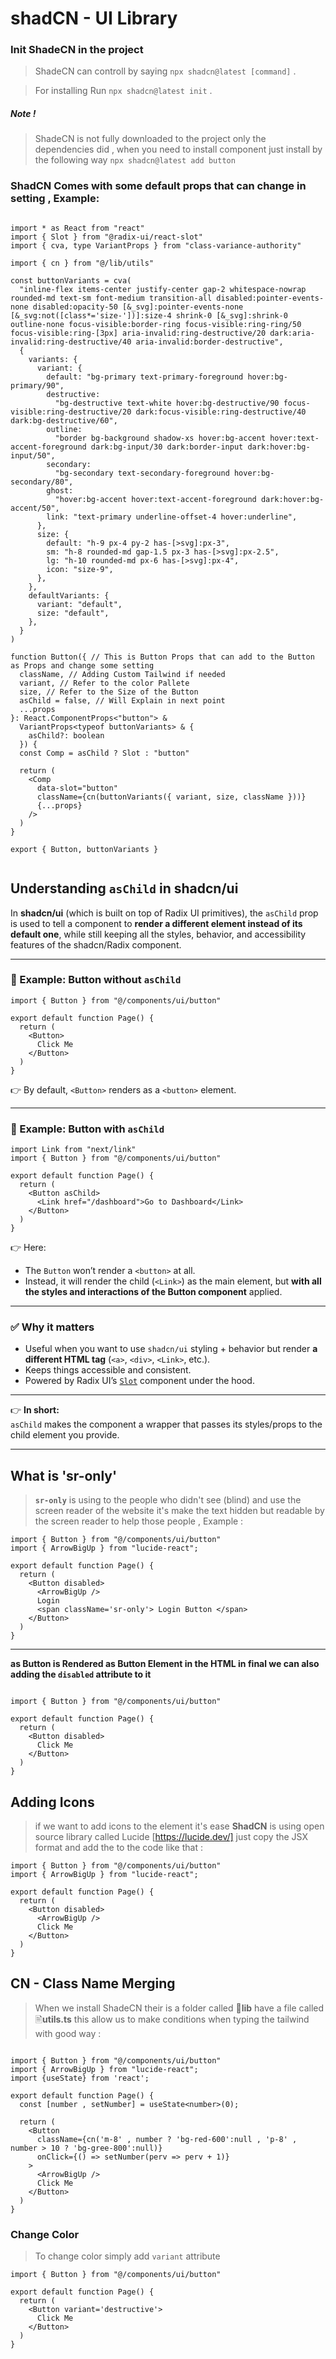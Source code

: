 # shadCN - UI Library

### Init ShadeCN in the project

> ShadeCN can controll by saying ``` npx shadcn@latest [command] ``` .

> For installing Run ``` npx shadcn@latest init ``` .

<h5> Note ! </h5>

> ShadeCN is not fully downloaded to the project only the dependencies did , when you need to install component just install by the following way ``` npx shadcn@latest add button ```

### ShadCN Comes with some default props that can change in setting , Example:

```tsx

import * as React from "react"
import { Slot } from "@radix-ui/react-slot"
import { cva, type VariantProps } from "class-variance-authority"

import { cn } from "@/lib/utils"

const buttonVariants = cva(
  "inline-flex items-center justify-center gap-2 whitespace-nowrap rounded-md text-sm font-medium transition-all disabled:pointer-events-none disabled:opacity-50 [&_svg]:pointer-events-none [&_svg:not([class*='size-'])]:size-4 shrink-0 [&_svg]:shrink-0 outline-none focus-visible:border-ring focus-visible:ring-ring/50 focus-visible:ring-[3px] aria-invalid:ring-destructive/20 dark:aria-invalid:ring-destructive/40 aria-invalid:border-destructive",
  {
    variants: {
      variant: {
        default: "bg-primary text-primary-foreground hover:bg-primary/90",
        destructive:
          "bg-destructive text-white hover:bg-destructive/90 focus-visible:ring-destructive/20 dark:focus-visible:ring-destructive/40 dark:bg-destructive/60",
        outline:
          "border bg-background shadow-xs hover:bg-accent hover:text-accent-foreground dark:bg-input/30 dark:border-input dark:hover:bg-input/50",
        secondary:
          "bg-secondary text-secondary-foreground hover:bg-secondary/80",
        ghost:
          "hover:bg-accent hover:text-accent-foreground dark:hover:bg-accent/50",
        link: "text-primary underline-offset-4 hover:underline",
      },
      size: {
        default: "h-9 px-4 py-2 has-[>svg]:px-3",
        sm: "h-8 rounded-md gap-1.5 px-3 has-[>svg]:px-2.5",
        lg: "h-10 rounded-md px-6 has-[>svg]:px-4",
        icon: "size-9",
      },
    },
    defaultVariants: {
      variant: "default",
      size: "default",
    },
  }
)

function Button({ // This is Button Props that can add to the Button as Props and change some setting
  className, // Adding Custom Tailwind if needed
  variant, // Refer to the color Pallete
  size, // Refer to the Size of the Button
  asChild = false, // Will Explain in next point
  ...props
}: React.ComponentProps<"button"> &
  VariantProps<typeof buttonVariants> & {
    asChild?: boolean
  }) {
  const Comp = asChild ? Slot : "button"

  return (
    <Comp
      data-slot="button"
      className={cn(buttonVariants({ variant, size, className }))}
      {...props}
    />
  )
}

export { Button, buttonVariants }


```

## Understanding `asChild` in shadcn/ui

In **shadcn/ui** (which is built on top of Radix UI primitives), the `asChild` prop is used to tell a component to **render a different element instead of its default one**, while still keeping all the styles, behavior, and accessibility features of the shadcn/Radix component.

---

### 🔹 Example: Button without `asChild`

```tsx
import { Button } from "@/components/ui/button"

export default function Page() {
  return (
    <Button>
      Click Me
    </Button>
  )
}
```

👉 By default, `<Button>` renders as a `<button>` element.

---

### 🔹 Example: Button with `asChild`

```tsx
import Link from "next/link"
import { Button } from "@/components/ui/button"

export default function Page() {
  return (
    <Button asChild>
      <Link href="/dashboard">Go to Dashboard</Link>
    </Button>
  )
}
```

👉 Here:

- The `Button` won’t render a `<button>` at all.  
- Instead, it will render the child (`<Link>`) as the main element, but **with all the styles and interactions of the Button component** applied.  

---

### ✅ Why it matters

- Useful when you want to use `shadcn/ui` styling + behavior but render **a different HTML tag** (`<a>`, `<div>`, `<Link>`, etc.).  
- Keeps things accessible and consistent.  
- Powered by Radix UI’s [`Slot`](https://www.radix-ui.com/docs/primitives/utilities/slot) component under the hood.

---

👉 **In short:**  
`asChild` makes the component a wrapper that passes its styles/props to the child element you provide.

<hr>

## What is 'sr-only'

> **``` sr-only ```** is using to the people who didn't see (blind) and use the screen reader of the website it's make the text hidden but readable by the screen reader to help those people , Example :

```tsx
import { Button } from "@/components/ui/button"
import { ArrowBigUp } from "lucide-react";

export default function Page() {
  return (
    <Button disabled>
      <ArrowBigUp />
      Login
      <span className='sr-only'> Login Button </span>
    </Button>
  )
}

```

<hr>

**as Button is Rendered as Button Element in the HTML in final we can also adding the ``` disabled ``` attribute to it**

```tsx

import { Button } from "@/components/ui/button"

export default function Page() {
  return (
    <Button disabled>
      Click Me
    </Button>
  )
}

```

## Adding Icons 

> if we want to add icons to the element it's ease **ShadCN** is using open source library called Lucide [https://lucide.dev/] just copy the JSX format and add the to the code like that :

```tsx
import { Button } from "@/components/ui/button"
import { ArrowBigUp } from "lucide-react";

export default function Page() {
  return (
    <Button disabled>
      <ArrowBigUp />
      Click Me
    </Button>
  )
}

```
## CN - Class Name Merging

> When we install ShadeCN their is a folder called 📂**lib** have a file called 🖹**utils.ts** this allow us to make conditions when typing the tailwind with good way :

```tsx

import { Button } from "@/components/ui/button"
import { ArrowBigUp } from "lucide-react";
import {useState} from 'react';

export default function Page() {
  const [number , setNumber] = useState<number>(0);

  return (
    <Button
      className={cn('m-8' , number ? 'bg-red-600':null , 'p-8' , number > 10 ? 'bg-gree-800':null)}
      onClick={() => setNumber(perv => perv + 1)}
    >
      <ArrowBigUp />
      Click Me
    </Button>
  )
}
```


### Change Color

> To change color simply add ``` variant ```  attribute

```tsx
import { Button } from "@/components/ui/button"

export default function Page() {
  return (
    <Button variant='destructive'>
      Click Me
    </Button>
  )
}
```
